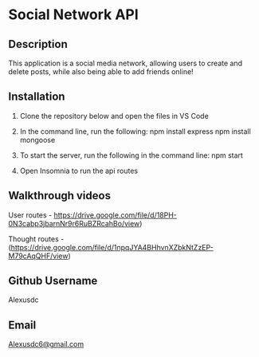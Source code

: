 # Social Network API

  ## Description 
  This application is a social media network, allowing users to create and delete posts, while also being able to add friends online!

  ## Installation
  1. Clone the repository below and open the files in VS Code
  2. In the command line, run the following: 
    npm install express
    npm install mongoose 

  3. To start the server, run the following in the command line: 
    npm start 

  4. Open Insomnia to run the api routes

  ## Walkthrough videos 
  User routes - 
  https://drive.google.com/file/d/18PH-0N3cabp3jbarnNr9r6RuBZRcahBo/view)

  Thought routes - 
  (https://drive.google.com/file/d/1npqJYA4BHhvnXZbkNtZzEP-M79cAqQHF/view)

  ## Github Username 
  Alexusdc

  ## Email
  Alexusdc6@gmail.com